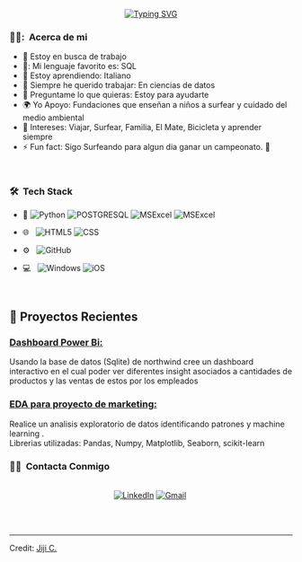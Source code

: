 <p align="center">
<a href="https://git.io/typing-svg"><img src="https://readme-typing-svg.demolab.com?font=Georgia&weight=800&pause=1000&size=33&color=042D5E&width=370&height=100&lines=Hi+%2C+I'm+Franco Ahumada+%F0%9F%91%8B" alt="Typing SVG" /></a>
</p>








<h3> 👨‍💻: &nbsp;Acerca de mi </h3>

- 🔭 Estoy en busca de trabajo
- 💠: Mi lenguaje favorito es: SQL
- 🌱 Estoy aprendiendo: Italiano 
- 👯 Siempre he querido trabajar: En ciencias de datos 
- 💬 Preguntame lo que quieras: Estoy para ayudarte
- 🌍 Yo Apoyo: Fundaciones que enseñan a niños a surfear y cuidado del medio ambiental
- 💜 Intereses: Viajar, Surfear, Familia, El Mate, Bicicleta y aprender siempre
- ⚡ Fun fact: Sigo Surfeando para algun dia ganar un campeonato. 🖖

<br/>

<h3> 🛠 &nbsp;Tech Stack</h3>

- :space_invader:
  ![Python](https://img.shields.io/badge/Python-14354C?style=for-the-badge&logo=python&logoColor=white)
  ![POSTGRESQL](https://img.shields.io/badge/SQLite-07405E?style=for-the-badge&logo=sqlite&logoColor=white)
  ![MSExcel](https://img.shields.io/badge/Microsoft_SQL_Server-CC2927?style=for-the-badge&logo=microsoft-sql-server&logoColor=white)
  ![MSExcel](https://img.shields.io/badge/jQuery-0769AD?style=for-the-badge&logo=jquery&logoColor=white)
  
- 🌐 &nbsp;
  ![HTML5](https://img.shields.io/badge/Datacamp-05192D?style=for-the-badge&logo=datacamp&logoColor=65FF8F)
  ![CSS](https://img.shields.io/badge/Udemy-EC5252?style=for-the-badge&logo=Udemy&logoColor=white)
  
- ⚙️ &nbsp;
  ![GitHub](https://img.shields.io/badge/GitHub-100000?style=for-the-badge&logo=github&logoColor=white)

- 💻 &nbsp;
  ![Windows](https://img.shields.io/badge/Windows-0078D6?style=for-the-badge&logo=windows&logoColor=white)
  ![iOS](https://img.shields.io/badge/iOS-000000?style=for-the-badge&logo=ios&logoColor=white)


<br/>

<p>

## 📝 Proyectos Recientes
### [ Dashboard Power Bi: ](https://github.com/DataOnATangent/Representative_Profiles_Machine_Learning_Project)<br>
Usando la base de datos (Sqlite) de northwind cree un dashboard interactivo en el cual poder ver diferentes insight asociados a cantidades de productos y las ventas de estos por los empleados

### [EDA para proyecto de marketing: ](https://github.com/DataOnATangent/Yelp_API_ETL_Project)<br>
Realice un analisis exploratorio de datos identificando patrones y machine learning .<br>
Librerias utilizadas: Pandas, Numpy, Matplotlib, Seaborn, scikit-learn

</p>


<h3> 🤝🏻 &nbsp;Contacta Conmigo </h3> 

<p align="center">
<br>
<a href="https://www.linkedin.com/in/franco-ahumada-sepulveda-77153416b/" target="_blank"><img src="https://img.shields.io/badge/linkedin-%230077B5.svg?&style=for-the-badge&logo=linkedin&logoColor=white" alt="LinkedIn" /></a>
<a href="mailto:francodomino2017@gmail.com?subject=Hola%20Jiji"><img src="https://img.shields.io/badge/gmail-%23D14836.svg?&style=for-the-badge&logo=gmail&logoColor=white" alt="Gmail"/></a>&nbsp;
<!--<a href="https://kkvanonymous.github.io/"><img alt="Website" src="https://img.shields.io/website?style=for-the-badge&up_message=portfolio&url=https%3A%2F%2Fkkvanonymous.github.io%2F"></a>-->
</p>



<br/> 

<br/>



-----
Credit: [Jiji C.](https://github.com/DataOnATangent)


